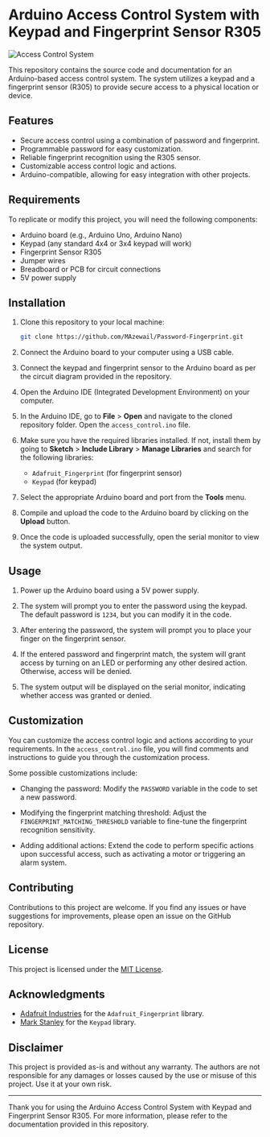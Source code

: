 # Arduino Access Control System with Keypad and Fingerprint Sensor R305

![Access Control System](https://github.com/MAzewail/Password-Fingerprint/blob/main/Capture.PNG)

This repository contains the source code and documentation for an Arduino-based access control system. The system utilizes a keypad and a fingerprint sensor (R305) to provide secure access to a physical location or device.

## Features

- Secure access control using a combination of password and fingerprint.
- Programmable password for easy customization.
- Reliable fingerprint recognition using the R305 sensor.
- Customizable access control logic and actions.
- Arduino-compatible, allowing for easy integration with other projects.

## Requirements

To replicate or modify this project, you will need the following components:

- Arduino board (e.g., Arduino Uno, Arduino Nano)
- Keypad (any standard 4x4 or 3x4 keypad will work)
- Fingerprint Sensor R305
- Jumper wires
- Breadboard or PCB for circuit connections
- 5V power supply

## Installation

1. Clone this repository to your local machine:

   ```bash
   git clone https://github.com/MAzewail/Password-Fingerprint.git
   ```

2. Connect the Arduino board to your computer using a USB cable.

3. Connect the keypad and fingerprint sensor to the Arduino board as per the circuit diagram provided in the repository.

4. Open the Arduino IDE (Integrated Development Environment) on your computer.

5. In the Arduino IDE, go to **File** > **Open** and navigate to the cloned repository folder. Open the `access_control.ino` file.

6. Make sure you have the required libraries installed. If not, install them by going to **Sketch** > **Include Library** > **Manage Libraries** and search for the following libraries:

   - `Adafruit_Fingerprint` (for fingerprint sensor)
   - `Keypad` (for keypad)

7. Select the appropriate Arduino board and port from the **Tools** menu.

8. Compile and upload the code to the Arduino board by clicking on the **Upload** button.

9. Once the code is uploaded successfully, open the serial monitor to view the system output.

## Usage

1. Power up the Arduino board using a 5V power supply.

2. The system will prompt you to enter the password using the keypad. The default password is `1234`, but you can modify it in the code.

3. After entering the password, the system will prompt you to place your finger on the fingerprint sensor.

4. If the entered password and fingerprint match, the system will grant access by turning on an LED or performing any other desired action. Otherwise, access will be denied.

5. The system output will be displayed on the serial monitor, indicating whether access was granted or denied.

## Customization

You can customize the access control logic and actions according to your requirements. In the `access_control.ino` file, you will find comments and instructions to guide you through the customization process.

Some possible customizations include:

- Changing the password: Modify the `PASSWORD` variable in the code to set a new password.

- Modifying the fingerprint matching threshold: Adjust the `FINGERPRINT_MATCHING_THRESHOLD` variable to fine-tune the fingerprint recognition sensitivity.

- Adding additional actions: Extend the code to perform specific actions upon successful access, such as activating a motor or triggering an alarm system.

## Contributing

Contributions to this project are welcome. If you find any issues or have suggestions for improvements, please open an issue on the GitHub repository.

## License

This project is licensed under the [MIT License](LICENSE).

## Acknowledgments

- [Adafruit Industries](https://www.adafruit.com/) for the `Adafruit_Fingerprint` library.
- [Mark Stanley](https://github.com/Chris--A/Keypad) for the `Keypad` library.

## Disclaimer

This project is provided as-is and without any warranty. The authors are not responsible for any damages or losses caused by the use or misuse of this project. Use it at your own risk.

---

Thank you for using the Arduino Access Control System with Keypad and Fingerprint Sensor R305. For more information, please refer to the documentation provided in this repository.
